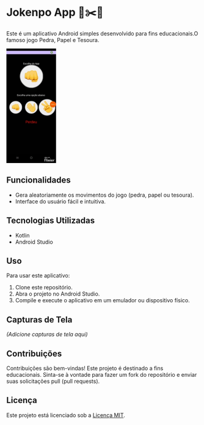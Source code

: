# Jokenpo App 🧱✂️📄

Este é um aplicativo Android simples desenvolvido para fins educacionais.O famoso jogo Pedra, Papel e Tesoura.

![Demo](image.gif)

## Funcionalidades

- Gera aleatoriamente os movimentos do jogo (pedra, papel ou tesoura).
- Interface do usuário fácil e intuitiva.

## Tecnologias Utilizadas

- Kotlin
- Android Studio

## Uso

Para usar este aplicativo:

1. Clone este repositório.
2. Abra o projeto no Android Studio.
3. Compile e execute o aplicativo em um emulador ou dispositivo físico.

## Capturas de Tela

_(Adicione capturas de tela aqui)_

## Contribuições

Contribuições são bem-vindas! Este projeto é destinado a fins educacionais. Sinta-se à vontade para fazer um fork do repositório e enviar suas solicitações pull (pull requests).

## Licença

Este projeto está licenciado sob a [Licença MIT](LICENSE).
